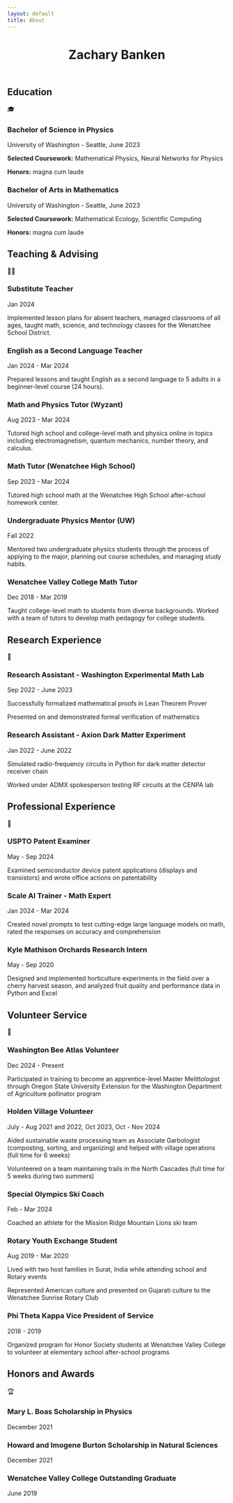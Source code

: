```yaml
---
layout: default
title: About
---
```


<link rel="stylesheet" href="https://cdnjs.cloudflare.com/ajax/libs/font-awesome/6.5.1/css/all.min.css">

<div class="cv-container">
  <header class="cv-header">
    <h1>Zachary Banken</h1>
  </header>

  <section class="cv-section">
    <div class="section-header">
      <h2>Education</h2>
      <div class="section-icon">🎓</div>
    </div>
    <div class="timeline">
      <div class="timeline-item">
        <div class="timeline-content">
          <h3>Bachelor of Science in Physics</h3>
          <div class="timeline-date">University of Washington - Seattle, June 2023</div>
          <div class="timeline-details">
            <p><strong>Selected Coursework:</strong> Mathematical Physics, Neural Networks for Physics</p>
            <p><strong>Honors:</strong> magna cum laude </p>
          </div>
        </div>
      </div>
      <div class="timeline-item">
        <div class="timeline-content">
          <h3>Bachelor of Arts in Mathematics</h3>
          <div class="timeline-date">University of Washington - Seattle, June 2023</div>
          <div class="timeline-details">
            <p><strong>Selected Coursework:</strong> Mathematical Ecology, Scientific Computing</p>
            <p><strong>Honors:</strong> magna cum laude</p>
          </div>
        </div>
      </div>
    </div>
  </section>

  <section class="cv-section">
    <div class="section-header">
      <h2>Teaching & Advising</h2>
      <div class="section-icon">👨‍🏫</div>
    </div>
    <div class="timeline">
      <div class="timeline-item">
        <div class="timeline-content">
          <h3>Substitute Teacher</h3>
          <div class="timeline-date">Jan 2024</div>
          <div class="timeline-details">
            <p>Implemented lesson plans for absent teachers, managed classrooms of all ages, taught math, science, and technology classes for the Wenatchee School District.</p>
          </div>
        </div>
      </div>
      <div class="timeline-item">
        <div class="timeline-content">
          <h3>English as a Second Language Teacher</h3>
          <div class="timeline-date">Jan 2024 - Mar 2024</div>
          <div class="timeline-details">
            <p>Prepared lessons and taught English as a second language to 5 adults in a beginner-level course (24 hours).</p>
          </div>
        </div>
      </div>
      <div class="timeline-item">
        <div class="timeline-content">
          <h3>Math and Physics Tutor (Wyzant)</h3>
          <div class="timeline-date">Aug 2023 - Mar 2024</div>
          <div class="timeline-details">
            <p>Tutored high school and college-level math and physics online in topics including electromagnetism, quantum mechanics, number theory, and calculus.</p>
          </div>
        </div>
      </div>
      <div class="timeline-item">
        <div class="timeline-content">
          <h3>Math Tutor (Wenatchee High School)</h3>
          <div class="timeline-date">Sep 2023 - Mar 2024</div>
          <div class="timeline-details">
            <p>Tutored high school math at the Wenatchee High School after-school homework center.</p>
          </div>
        </div>
      </div>
      <div class="timeline-item">
        <div class="timeline-content">
          <h3>Undergraduate Physics Mentor (UW)</h3>
          <div class="timeline-date">Fall 2022</div>
          <div class="timeline-details">
            <p>Mentored two undergraduate physics students through the process of applying to the major, planning out course schedules, and managing study habits.</p>
          </div>
        </div>
      </div>
      <div class="timeline-item">
        <div class="timeline-content">
          <h3>Wenatchee Valley College Math Tutor</h3>
          <div class="timeline-date">Dec 2018 - Mar 2019</div>
          <div class="timeline-details">
            <p>Taught college-level math to students from diverse backgrounds. Worked with a team of tutors to develop math pedagogy for college students.</p>
          </div>
        </div>
      </div>
    </div>
  </section>

  <section class="cv-section">
    <div class="section-header">
      <h2>Research Experience</h2>
      <div class="section-icon">🔬</div>
    </div>
    <div class="timeline">
      <div class="timeline-item">
        <div class="timeline-content">
          <h3>Research Assistant - Washington Experimental Math Lab</h3>
          <div class="timeline-date">Sep 2022 - June 2023</div>
          <div class="timeline-details">
            <p>Successfully formalized mathematical proofs in Lean Theorem Prover</p>
            <p>Presented on and demonstrated formal verification of mathematics</p>
          </div>
        </div>
      </div>
      <div class="timeline-item">
        <div class="timeline-content">
          <h3>Research Assistant - Axion Dark Matter Experiment</h3>
          <div class="timeline-date">Jan 2022 - June 2022</div>
          <div class="timeline-details">
            <p>Simulated radio-frequency circuits in Python for dark matter detector receiver chain</p>
            <p>Worked under ADMX spokesperson testing RF circuits at the CENPA lab</p>
          </div>
        </div>
      </div>
    </div>
  </section>

  <section class="cv-section">
    <div class="section-header">
      <h2>Professional Experience</h2>
      <div class="section-icon">💼</div>
    </div>
    <div class="timeline">
      <div class="timeline-item">
        <div class="timeline-content">
          <h3>USPTO Patent Examiner</h3>
          <div class="timeline-date">May - Sep 2024</div>
          <div class="timeline-details">
            <p>Examined semiconductor device patent applications (displays and transistors) and wrote office actions on patentability</p>
          </div>
        </div>
      </div>
      <div class="timeline-item">
        <div class="timeline-content">
          <h3>Scale AI Trainer - Math Expert</h3>
          <div class="timeline-date">Jan 2024 - Mar 2024</div>
          <div class="timeline-details">
            <p>Created novel prompts to test cutting-edge large language models on math, rated the responses on accuracy and comprehension</p>
          </div>
        </div>
      </div>
      <div class="timeline-item">
        <div class="timeline-content">
          <h3>Kyle Mathison Orchards Research Intern</h3>
          <div class="timeline-date">May - Sep 2020</div>
          <div class="timeline-details">
            <p>Designed and implemented horticulture experiments in the field over a cherry harvest season, and analyzed fruit quality and performance data in Python and Excel</p>
          </div>
        </div>
      </div>
    </div>
  </section>

  <section class="cv-section">
    <div class="section-header">
      <h2>Volunteer Service</h2>
      <div class="section-icon">🤝</div>
    </div>
    <div class="timeline">
      <div class="timeline-item">
        <div class="timeline-content">
          <h3>Washington Bee Atlas Volunteer</h3>
          <div class="timeline-date">Dec 2024 - Present</div>
          <div class="timeline-details">
            <p>Participated in training to become an apprentice-level Master Melittologist through Oregon State University Extension for the Washington Department of Agriculture pollinator program</p>
          </div>
        </div>
      </div>
      <div class="timeline-item">
        <div class="timeline-content">
          <h3>Holden Village Volunteer</h3>
          <div class="timeline-date">July - Aug 2021 and 2022, Oct 2023, Oct - Nov 2024</div>
          <div class="timeline-details">
            <p>Aided sustainable waste processing team as Associate Garbologist (composting, sorting, and organizing) and helped with village operations (full time for 6 weeks)</p>
            <p>Volunteered on a team maintaining trails in the North Cascades (full time for 5 weeks during two summers)</p>
          </div>
        </div>
      </div>
      <div class="timeline-item">
        <div class="timeline-content">
          <h3>Special Olympics Ski Coach</h3>
          <div class="timeline-date">Feb - Mar 2024</div>
          <div class="timeline-details">
            <p>Coached an athlete for the Mission Ridge Mountain Lions ski team</p>
          </div>
        </div>
      </div>
      <div class="timeline-item">
        <div class="timeline-content">
          <h3>Rotary Youth Exchange Student</h3>
          <div class="timeline-date">Aug 2019 - Mar 2020</div>
          <div class="timeline-details">
            <p>Lived with two host families in Surat, India while attending school and Rotary events</p>
            <p>Represented American culture and presented on Gujarati culture to the Wenatchee Sunrise Rotary Club</p>
          </div>
        </div>
      </div>
      <div class="timeline-item">
        <div class="timeline-content">
          <h3>Phi Theta Kappa Vice President of Service</h3>
          <div class="timeline-date">2018 - 2019</div>
          <div class="timeline-details">
            <p>Organized program for Honor Society students at Wenatchee Valley College to volunteer at elementary school after-school programs</p>
          </div>
        </div>
      </div>
    </div>
  </section>

  <section class="cv-section">
    <div class="section-header">
      <h2>Honors and Awards</h2>
      <div class="section-icon">🏆</div>
    </div>
    <div class="timeline">
      <div class="timeline-item">
        <div class="timeline-content">
          <h3>Mary L. Boas Scholarship in Physics</h3>
          <div class="timeline-date">December 2021</div>
        </div>
      </div>
      <div class="timeline-item">
        <div class="timeline-content">
          <h3>Howard and Imogene Burton Scholarship in Natural Sciences</h3>
          <div class="timeline-date">December 2021</div>
        </div>
      </div>
      <div class="timeline-item">
        <div class="timeline-content">
          <h3>Wenatchee Valley College Outstanding Graduate</h3>
          <div class="timeline-date">June 2019</div>
        </div>
      </div>
    </div>
  </section>
</div>

<script>
  document.addEventListener('DOMContentLoaded', function() {
    // Timeline item interactivity
    const timelineItems = document.querySelectorAll('.timeline-item');
    
    timelineItems.forEach(item => {
      item.addEventListener('click', function() {
        this.classList.toggle('expanded');
      });
    });
  });
</script>